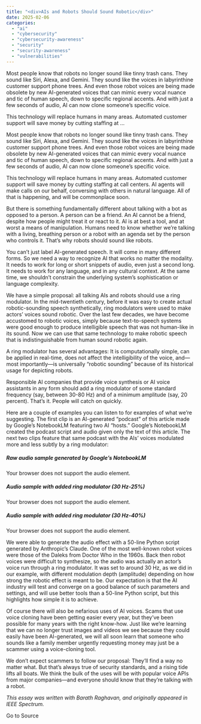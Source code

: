 ```yaml
---
title: "<div>AIs and Robots Should Sound Robotic</div>"
date: 2025-02-06
categories: 
  - "ai"
  - "cybersecurity"
  - "cybersecurity-awareness"
  - "security"
  - "security-awareness"
  - "vulnerabilities"
---
```


Most people know that robots no longer sound like tinny trash cans. They sound like Siri, Alexa, and Gemini. They sound like the voices in labyrinthine customer support phone trees. And even those robot voices are being made obsolete by new AI-generated voices that can mimic every vocal nuance and tic of human speech, down to specific regional accents. And with just a few seconds of audio, AI can now clone someone’s specific voice.

This technology will replace humans in many areas. Automated customer support will save money by cutting staffing at ...

Most people know that robots no longer sound like tinny trash cans. They sound like Siri, Alexa, and Gemini. They sound like the voices in labyrinthine customer support phone trees. And even those robot voices are being made obsolete by new AI-generated voices that can mimic every vocal nuance and tic of human speech, down to specific regional accents. And with just a few seconds of audio, AI can now clone someone’s specific voice.

This technology will replace humans in many areas. Automated customer support will save money by cutting staffing at call centers. AI agents will make calls on our behalf, conversing with others in natural language. All of that is happening, and will be commonplace soon.

But there is something fundamentally different about talking with a bot as opposed to a person. A person can be a friend. An AI cannot be a friend, despite how people might treat it or react to it. AI is at best a tool, and at worst a means of manipulation. Humans need to know whether we’re talking with a living, breathing person or a robot with an agenda set by the person who controls it. That’s why robots should sound like robots.

You can’t just label AI-generated speech. It will come in many different forms. So we need a way to recognize AI that works no matter the modality. It needs to work for long or short snippets of audio, even just a second long. It needs to work for any language, and in any cultural context. At the same time, we shouldn’t constrain the underlying system’s sophistication or language complexity.

We have a simple proposal: all talking AIs and robots should use a ring modulator. In the mid-twentieth century, before it was easy to create actual robotic-sounding speech synthetically, ring modulators were used to make actors’ voices sound robotic. Over the last few decades, we have become accustomed to robotic voices, simply because text-to-speech systems were good enough to produce intelligible speech that was not human-like in its sound. Now we can use that same technology to make robotic speech that is indistinguishable from human sound robotic again.

A ring modulator has several advantages: It is computationally simple, can be applied in real-time, does not affect the intelligibility of the voice, and—most importantly—is universally “robotic sounding” because of its historical usage for depicting robots.

Responsible AI companies that provide voice synthesis or AI voice assistants in any form should add a ring modulator of some standard frequency (say, between 30-80 Hz) and of a minimum amplitude (say, 20 percent). That’s it. People will catch on quickly.

Here are a couple of examples you can listen to for examples of what we’re suggesting. The first clip is an AI-generated “podcast” of this article made by Google’s NotebookLM featuring two AI “hosts.” Google’s NotebookLM created the podcast script and audio given only the text of this article. The next two clips feature that same podcast with the AIs’ voices modulated more and less subtly by a ring modulator:

##### Raw audio sample generated by Google’s NotebookLM

Your browser does not support the audio element.

##### Audio sample with added ring modulator (30 Hz-25%)

Your browser does not support the audio element.

##### Audio sample with added ring modulator (30 Hz-40%)

Your browser does not support the audio element.

We were able to generate the audio effect with a 50-line Python script generated by Anthropic’s Claude. One of the most well-known robot voices were those of the Daleks from Doctor Who in the 1960s. Back then robot voices were difficult to synthesize, so the audio was actually an actor’s voice run through a ring modulator. It was set to around 30 Hz, as we did in our example, with different modulation depth (amplitude) depending on how strong the robotic effect is meant to be. Our expectation is that the AI industry will test and converge on a good balance of such parameters and settings, and will use better tools than a 50-line Python script, but this highlights how simple it is to achieve.

Of course there will also be nefarious uses of AI voices. Scams that use voice cloning have been getting easier every year, but they’ve been possible for many years with the right know-how. Just like we’re learning that we can no longer trust images and videos we see because they could easily have been AI-generated, we will all soon learn that someone who sounds like a family member urgently requesting money may just be a scammer using a voice-cloning tool.

We don’t expect scammers to follow our proposal: They’ll find a way no matter what. But that’s always true of security standards, and a rising tide lifts all boats. We think the bulk of the uses will be with popular voice APIs from major companies—and everyone should know that they’re talking with a robot.

_This essay was written with Barath Raghavan, and originally appeared in IEEE Spectrum._

Go to Source

